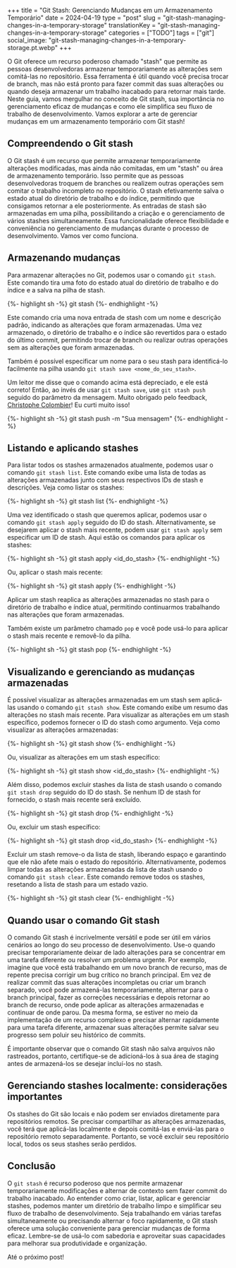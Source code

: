 +++
title = "Git Stash: Gerenciando Mudanças em um Armazenamento Temporário"
date = 2024-04-19
type = "post"
slug = "git-stash-managing-changes-in-a-temporary-storage"
translationKey = "git-stash-managing-changes-in-a-temporary-storage"
categories = ["TODO"]
tags = ["git"]
social_image: "git-stash-managing-changes-in-a-temporary-storage.pt.webp"
+++

O Git oferece um recurso poderoso chamado "stash" que permite as pessoas desenvolvedoras armazenar temporariamente as alterações sem comitá-las no repositório. Essa ferramenta é útil quando você precisa trocar de branch, mas não está pronto para fazer commit das suas alterações ou quando deseja armazenar um trabalho inacabado para retornar mais tarde. Neste guia, vamos mergulhar no conceito de Git stash, sua importância no gerenciamento eficaz de mudanças e como ele simplifica seu fluxo de trabalho de desenvolvimento. Vamos explorar a arte de gerenciar mudanças em um armazenamento temporário com Git stash!

## Compreendendo o Git stash
O Git stash é um recurso que permite armazenar temporariamente alterações modificadas, mas ainda não comitadas, em um "stash" ou área de armazenamento temporário. Isso permite que as pessoas desenvolvedoras troquem de branches ou realizem outras operações sem comitar o trabalho incompleto no repositório. O stash efetivamente salva o estado atual do diretório de trabalho e do índice, permitindo que consigamos retornar a ele posteriormente. As entradas de stash são armazenadas em uma pilha, possibilitando a criação e o gerenciamento de vários stashes simultaneamente. Essa funcionalidade oferece flexibilidade e conveniência no gerenciamento de mudanças durante o processo de desenvolvimento. Vamos ver como funciona.

## Armazenando mudanças
Para armazenar alterações no Git, podemos usar o comando `git stash`. Este comando tira uma foto do estado atual do diretório de trabalho e do índice e a salva na pilha de stash.

{%- highlight sh -%}
git stash
{%- endhighlight -%}

Este comando cria uma nova entrada de stash com um nome e descrição padrão, indicando as alterações que foram armazenadas. Uma vez armazenado, o diretório de trabalho e o índice são revertidos para o estado do último commit, permitindo trocar de branch ou realizar outras operações sem as alterações que foram armazenadas.

Também é possível especificar um nome para o seu stash para identificá-lo facilmente na pilha usando `git stash save <nome_do_seu_stash>`.

Um leitor me disse que o comando acima está depreciado, e ele está correto! Então, ao invés de usar `git stash save`, use `git stash push` seguido do parâmetro da mensagem. Muito obrigado pelo feedback, [Christophe Colombier][christophe_colombier_profile]! Eu curti muito isso!

{%- highlight sh -%}
git stash push -m "Sua mensagem"
{%- endhighlight -%}

## Listando e aplicando stashes
Para listar todos os stashes armazenados atualmente, podemos usar o comando `git stash list`. Este comando exibe uma lista de todas as alterações armazenadas junto com seus respectivos IDs de stash e descrições. Veja como listar os stashes:

{%- highlight sh -%}
git stash list
{%- endhighlight -%}

Uma vez identificado o stash que queremos aplicar, podemos usar o comando `git stash apply` seguido do ID do stash. Alternativamente, se desejarem aplicar o stash mais recente, podem usar `git stash apply` sem especificar um ID de stash. Aqui estão os comandos para aplicar os stashes:

{%- highlight sh -%}
git stash apply <id_do_stash>
{%- endhighlight -%}

Ou, aplicar o stash mais recente:

{%- highlight sh -%}
git stash apply
{%- endhighlight -%}

Aplicar um stash reaplica as alterações armazenadas no stash para o diretório de trabalho e índice atual, permitindo continuarmos trabalhando nas alterações que foram armazenadas.

Também existe um parâmetro chamado `pop` e você pode usá-lo para aplicar o stash mais recente e removê-lo da pilha.

{%- highlight sh -%}
git stash pop
{%- endhighlight -%}

## Visualizando e gerenciando as mudanças armazenadas
É possível visualizar as alterações armazenadas em um stash sem aplicá-las usando o comando `git stash show`. Este comando exibe um resumo das alterações no stash mais recente. Para visualizar as alterações em um stash específico, podemos fornecer o ID do stash como argumento. Veja como visualizar as alterações armazenadas:

{%- highlight sh -%}
git stash show
{%- endhighlight -%}

Ou, visualizar as alterações em um stash específico:

{%- highlight sh -%}
git stash show <id_do_stash>
{%- endhighlight -%}

Além disso, podemos excluir stashes da lista de stash usando o comando `git stash drop` seguido do ID do stash. Se nenhum ID de stash for fornecido, o stash mais recente será excluído.

{%- highlight sh -%}
git stash drop
{%- endhighlight -%}

Ou, excluir um stash específico:

{%- highlight sh -%}
git stash drop <id_do_stash>
{%- endhighlight -%}

Excluir um stash remove-o da lista de stash, liberando espaço e garantindo que ele não afete mais o estado do repositório. Alternativamente, podemos limpar todas as alterações armazenadas da lista de stash usando o comando `git stash clear`. Este comando remove todos os stashes, resetando a lista de stash para um estado vazio.

{%- highlight sh -%}
git stash clear
{%- endhighlight -%}

## Quando usar o comando Git stash
O comando Git stash é incrivelmente versátil e pode ser útil em vários cenários ao longo do seu processo de desenvolvimento. Use-o quando precisar temporariamente deixar de lado alterações para se concentrar em uma tarefa diferente ou resolver um problema urgente. Por exemplo, imagine que você está trabalhando em um novo branch de recurso, mas de repente precisa corrigir um bug crítico no branch principal. Em vez de realizar commit das suas alterações incompletas ou criar um branch separado, você pode armazená-las temporariamente, alternar para o branch principal, fazer as correções necessárias e depois retornar ao branch de recurso, onde pode aplicar as alterações armazenadas e continuar de onde parou. Da mesma forma, se estiver no meio da implementação de um recurso complexo e precisar alternar rapidamente para uma tarefa diferente, armazenar suas alterações permite salvar seu progresso sem poluir seu histórico de commits. 

É importante observar que o comando Git stash não salva arquivos não rastreados, portanto, certifique-se de adicioná-los à sua área de staging antes de armazená-los se desejar incluí-los no stash.

## Gerenciando stashes localmente: considerações importantes
Os stashes do Git são locais e não podem ser enviados diretamente para repositórios remotos. Se precisar compartilhar as alterações armazenadas, você terá que aplicá-las localmente e depois comitá-las e enviá-las para o repositório remoto separadamente. Portanto, se você excluir seu repositório local, todos os seus stashes serão perdidos.

## Conclusão
O `git stash` é recurso poderoso que nos permite armazenar temporariamente modificações e alternar de contexto sem fazer commit do trabalho inacabado. Ao entender como criar, listar, aplicar e gerenciar stashes, podemos manter um diretório de trabalho limpo e simplificar seu fluxo de trabalho de desenvolvimento. Seja trabalhando em várias tarefas simultaneamente ou precisando alternar o foco rapidamente, o Git stash oferece uma solução conveniente para gerenciar mudanças de forma eficaz. Lembre-se de usá-lo com sabedoria e aproveitar suas capacidades para melhorar sua produtividade e organização.

Até o próximo post!

[christophe_colombier_profile]: https://dev.to/ccoveille